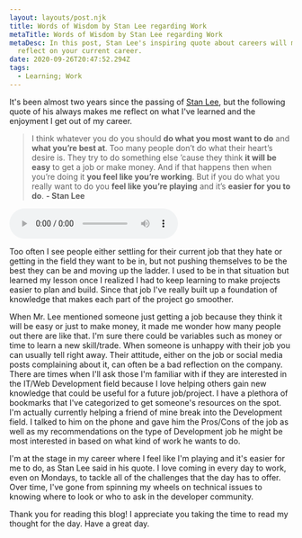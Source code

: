 ```yaml
---
layout: layouts/post.njk
title: Words of Wisdom by Stan Lee regarding Work
metaTitle: Words of Wisdom by Stan Lee regarding Work
metaDesc: In this post, Stan Lee's inspiring quote about careers will make you
  reflect on your current career.
date: 2020-09-26T20:47:52.294Z
tags:
  - Learning; Work
---
```

It's been almost two years since the passing of [Stan Lee](https://en.wikipedia.org/wiki/Stan_Lee), but the following quote of his always makes me reflect on what I've learned and the enjoyment I get out of my career.

> I think whatever you do you should **do what you most want to do** and **what you’re best at**. Too many people don’t do what their heart’s desire is. They try to do something else ’cause they think **it will be easy** to get a job or make money. And if that happens then when you’re doing it **you feel like you’re working**. But if you do what you really want to do you **feel like you’re playing** and it’s **easier for you to do**. **\- Stan Lee**

![](https://res.cloudinary.com/gvissing/video/upload/v1601208555/Stan-Lee-quote_gbbk2t.mp3)

Too often I see people either settling for their current job that they hate or getting in the field they want to be in, but not pushing themselves to be the best they can be and moving up the ladder. I used to be in that situation but learned my lesson once I realized I had to keep learning to make projects easier to plan and build. Since that job I've really built up a foundation of knowledge that makes each part of the project go smoother.

When Mr. Lee mentioned someone just getting a job because they think it will be easy or just to make money, it made me wonder how many people out there are like that. I'm sure there could be variables such as money or time to learn a new skill/trade. When someone is unhappy with their job you can usually tell right away. Their attitude, either on the job or social media posts complaining about it, can often be a bad reflection on the company. There are times when I'll ask those I'm familiar with if they are interested in the IT/Web Development field because I love helping others gain new knowledge that could be useful for a future job/project. I have a plethora of bookmarks that I've categorized to get someone's resources on the spot. I'm actually currently helping a friend of mine break into the Development field. I talked to him on the phone and gave him the Pros/Cons of the job as well as my recommendations on the type of Development job he might be most interested in based on what kind of work he wants to do.

I'm at the stage in my career where I feel like I'm playing and it's easier for me to do, as Stan Lee said in his quote. I love coming in every day to work, even on Mondays, to tackle all of the challenges that the day has to offer. Over time, I've gone from spinning my wheels on technical issues to knowing where to look or who to ask in the developer community.

Thank you for reading this blog! I appreciate you taking the time to read my thought for the day. Have a great day.